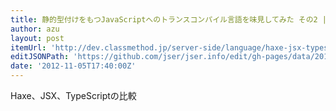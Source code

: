 ```yaml
---
title: 静的型付けをもつJavaScriptへのトランスコンパイル言語を味見してみた その2 | クラスメソッド開発ブログ
author: azu
layout: post
itemUrl: 'http://dev.classmethod.jp/server-side/language/haxe-jsx-typescript2/'
editJSONPath: 'https://github.com/jser/jser.info/edit/gh-pages/data/2012/11/index.json'
date: '2012-11-05T17:40:00Z'
---
```

Haxe、JSX、TypeScriptの比較
